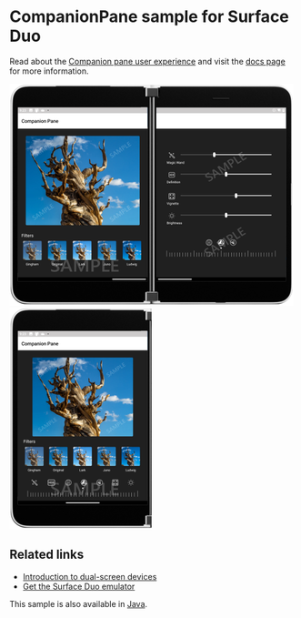 # CompanionPane sample for Surface Duo

Read about the [Companion pane user experience](https://docs.microsoft.com/dual-screen/introduction#companion-pane) and visit the [docs page](https://docs.microsoft.com/dual-screen/android/sample-code/companion-pane) for more information.

![Companion pane sample](Screenshots/companion-pane-500.png) ![Companion pane sample](Screenshots/companion-pane-250.png)

## Related links

- [Introduction to dual-screen devices](https://docs.microsoft.com/dual-screen/introduction)
- [Get the Surface Duo emulator](https://docs.microsoft.com/dual-screen/android/emulator/)

This sample is also available in [Java](https://github.com/microsoft/surface-duo-sdk-samples/tree/master/CompanionPane).
